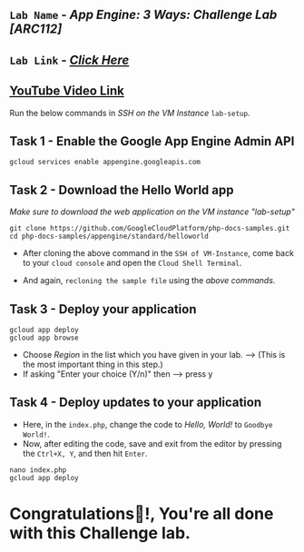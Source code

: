 ## `Lab Name` - *App Engine: 3 Ways: Challenge Lab [ARC112]*

## `Lab Link` - [*Click Here*](https://www.cloudskillsboost.google/focuses/63241?parent=catalog)

## [YouTube Video Link](https://youtu.be/GpTpeUGBTsU)

Run the below commands in *SSH on the VM Instance* `lab-setup`.

## Task 1 - Enable the Google App Engine Admin API

```
gcloud services enable appengine.googleapis.com
```

## Task 2 - Download the Hello World app

*Make sure to download the web application on the VM instance "lab-setup"*

```
git clone https://github.com/GoogleCloudPlatform/php-docs-samples.git
cd php-docs-samples/appengine/standard/helloworld
```

* After cloning the above command in the `SSH of VM-Instance`, come back to your `cloud console` and open the `Cloud Shell Terminal`.

* And again, `recloning the sample file` using the *above commands*.


## Task 3 - Deploy your application
	
```
gcloud app deploy
gcloud app browse
```

* Choose *Region* in the list which you have given in your lab. --> (This is the most important thing in this step.)
* If asking "Enter your choice (Y/n)" then --> press y


## Task 4 - Deploy updates to your application

* Here, in the `index.php`, change the code to *Hello, World!* to `Goodbye World!`.
* Now, after editing the code, save and exit from the editor by pressing the `Ctrl+X, Y`, and then hit `Enter`.

```
nano index.php
gcloud app deploy
```

# Congratulations🎉!, You're all done with this Challenge lab.